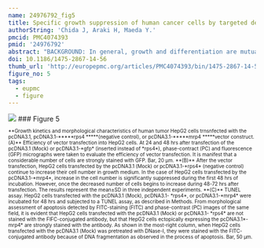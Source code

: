 ```yaml
---
name: 24976792_fig5
title: Specific growth suppression of human cancer cells by targeted delivery of Dictyostelium mitochondrial ribosomal protein S4.
authorString: 'Chida J, Araki H, Maeda Y.'
pmcid: PMC4074393
pmid: '24976792'
abstract: "BACKGROUND: In general, growth and differentiation are mutually exclusive but are cooperatively regulated throughout development. Thus, the process of a cell's switching from growth to differentiation is of great importance not only for the development of organisms but also for malignant transformation, in which this process is reversed. We have previously demonstrated using a Dictyostelium model system that the Dictyostelium mitochondrial ribosomal protein S4 (Dd-mrp4) gene expression is essential for the initiation of cell differentiation: Dd-mrp4-null cells fail to initiate differentiation, while the initial step of cell differentiation and the subsequent morphogenesis are markedly enhanced in mrp4 (OE) cells overexpressing the Dd-mrp4 in the extramitochondrial cytoplasm. This raised a possibility that the ectopically enforced expression of the Dd-mrp4 in human cells might inhibit their growth, particularly of malignant tumor cells, by inducing cell differentiation. METHODS: FOUR KINDS OF HUMAN TUMOR CELL LINES WERE TRANSFECTED BY THREE KIND OF VECTOR CONSTRUCTS (THE EMPTY VECTOR: pcDNA3.1 (Mock); pcDNA3.1-rps4 bearing Dictyostelium cytoplasmic ribosomal protein S4; pcDNA3.1-mrp4 bearing Dictyostelium mitochondrial ribosomal protein S4). As controls, four kinds of human primary cultured cells were similarly transfected by the above vector constructs. After transfection, growth kinetics of cells was analyzed using cell viability assay, and also the TUNEL method was used for evaluation of apoptotic cells. RESULTS: Ectopically expressed Dd-mrp4 suppressed cell proliferation through inducing apoptotic cell death specifically in the human lung adenocarcinoma (A549), epithelial cervical cancer (HeLa), hepatocellular carcinoma (HepG2) and colonic carcinoma (Caco-2), but not in primary cultured normal cells, such as human brain microvascular endothelial cells (HBMECs); human umbilical vein endothelial cells (HUVECs) and human normal hepatocytes (hHeps™), with one exception (human cardiac fibloblasts (HCF)). CONCLUSION: The present finding that the ectopically enforced expression of Dd-mrp4 in human several tumor cell lines specifically suppresses their proliferation suggests strongly that the Dd-mrp4 gene derived from Dictyostelium mitochondria may provide a new promising therapeutic strategy for disrupting cell viability pathways in human cancers."
doi: 10.1186/1475-2867-14-56
thumb_url: 'http://europepmc.org/articles/PMC4074393/bin/1475-2867-14-56-5.gif'
figure_no: 5
tags:
  - eupmc
  - figure
---
```

<img src='http://europepmc.org/articles/PMC4074393/bin/1475-2867-14-56-5.jpg' style='max-height: 300px'>
### Figure 5
<p style='font-size: 10px;'>**Growth kinetics and morphological characteristics of human tumor HepG2 cells trnsnfected with the pcDNA3.1, pcDNA3.1-*****rps4 *****(negative control), or pcDNA3.1-*****mrp4 *****vector construct. (A)** Efficiency of vector transfection into HepG2 cells. At 24 and 48 hrs after transfection of the pcDNA3.1 (Mock) or pcDNA3.1-*gfp* (inserted instead of *rps4*), phase-contract (PC) and fluorescence (GFP) micrographs were taken to evaluate the efficiency of vector transfection. It is manifest that a considerable number of cells are strongly stained with GFP. Bar, 20 μm. **(B)** After the vector transfection, HepG2 cells transfected by the pcDNA3.1 (Mock) or pcDNA3.1-*rps4* (negative control) continue to increase their cell number in growth medium. In the case of HepG2 cells transfected by the pcDNA3.1-*mrp4*, increase in the cell number is significantly suppressed during the first 48 hrs of incubation. However, once the decreased number of cells begins to increase during 48-72 hrs after transfection. The results represent the mean±SD in three independent experiments. **(C)** TUNEL assay. HepG2 cells transfected with the pcDNA3.1 (Mock), pcDNA3.1- *rps4*, or pcDNA3.1-*mrp4* were incubated for 48 hrs and subjected to a TUNEL assay, as described in Methods. From morphological assessment of apoptosis detected by FITC-staining (FITC) and phase-contrast (PC) images of the same field, it is evident that HepG2 cells transfected with the pcDNA3.1 (Mock) or pcDNA3.1- *rps4* are not stained with the FIFC-conjugated antibody, but that HepG2 cells ectopically expressing the pcDNA3.1*-mrp4* are strongly stained with the antibody. As shown in the most-right column, when HepG2 cells transfected with the pcDNA3.1 (Mock) was pretreated with DNase-I, they were stained with the FITC-conjugated antibody because of DNA fragmentation as observed in the process of apoptosis. Bar, 50 μm.</p>